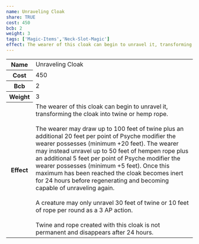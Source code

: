 ```yaml
---
name: Unraveling Cloak
share: TRUE
cost: 450
bcb: 2
weight: 3
tags: ['Magic-Items','Neck-Slot-Magic']
effect: The wearer of this cloak can begin to unravel it, transforming the cloak into twine or hemp rope.<br><br>The wearer may draw up to 100 feet of twine plus an additional 20 feet per point of Psyche modifier the wearer possesses (minimum +20 feet). The wearer may instead unravel up to 50 feet of hempen rope plus an additional 5 feet per point of Psyche modifier the wearer possesses (minimum +5 feet). Once this maximum has been reached the cloak becomes inert for 24 hours before regenerating and becoming capable of unraveling again.<br><br>A creature may only unravel 30 feet of twine or 10 feet of rope per round as a 3 AP action.<br><br>Twine and rope created with this cloak is not permanent and disappears after 24 hours.
---
```

<p><span style="overflow-x: auto;"><table><tbody><tr><th>Name</th><td>Unraveling Cloak</td></tr><tr><th>Cost</th><td>450</td></tr><tr><th>Bcb</th><td>2</td></tr><tr><th>Weight</th><td>3</td></tr><tr><th>Effect</th><td>The wearer of this cloak can begin to unravel it, transforming the cloak into twine or hemp rope.<br><br>The wearer may draw up to 100 feet of twine plus an additional 20 feet per point of Psyche modifier the wearer possesses (minimum +20 feet). The wearer may instead unravel up to 50 feet of hempen rope plus an additional 5 feet per point of Psyche modifier the wearer possesses (minimum +5 feet). Once this maximum has been reached the cloak becomes inert for 24 hours before regenerating and becoming capable of unraveling again.<br><br>A creature may only unravel 30 feet of twine or 10 feet of rope per round as a 3 AP action.<br><br>Twine and rope created with this cloak is not permanent and disappears after 24 hours.</td></tr></tbody></table></span></p>